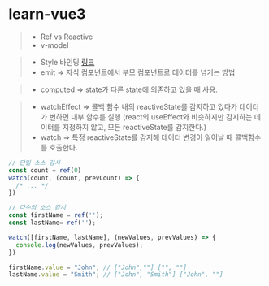 # learn-vue3

> - Ref vs Reactive
> - v-model 

> - Style 바인딩 [링크](https://v3.ko.vuejs.org/guide/class-and-style.html#%E1%84%80%E1%85%A2%E1%86%A8%E1%84%8E%E1%85%A6-%E1%84%80%E1%85%AE%E1%84%86%E1%85%AE%E1%86%AB-2)
> - emit => 자식 컴포넌트에서 부모 컴포넌트로 데이터를 넘기는 방법

> - computed => state가 다른 state에 의존하고 있을 때 사용.


> - watchEffect => 콜백 함수 내의 reactiveState를 감지하고 있다가 데이터가 변하면 내부 함수를 실행 (react의 useEffect와 비슷하지만 감지하는 데이터를 지정하지 않고, 모든 reactiveState를 감지한다.)
> - watch => 특정 reactiveState를 감지해 데이터 변경이 일어날 때 콜백함수를 호출한다.
```js
// 단일 소스 감시
const count = ref(0)
watch(count, (count, prevCount) => {
  /* ... */
})

// 다수의 소스 감시
const firstName = ref('');
const lastName= ref('');

watch([firstName, lastName], (newValues, prevValues) => {
  console.log(newValues, prevValues);
})

firstName.value = "John"; // ["John",""] ["", ""]
lastName.value = "Smith"; // ["John", "Smith"] ["John", ""]
```